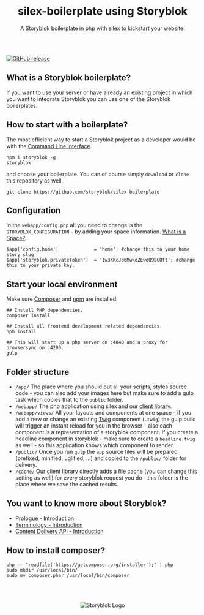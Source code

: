 <p align="center">
  <h1 align="center">silex-boilerplate using Storyblok</h1>
  <p align="center">A <a href="https://www.storyblok.com" target="_blank">Storyblok</a> boilerplate in php with silex to kickstart your website.</p>
</p>
<br><br>

[![GitHub release](https://img.shields.io/github/release/storyblok/silex-boilerplate.svg)](https://github.com/storyblok/silex-boilerplate/)

## What is a Storyblok boilerplate?
If you want to use your server or have already an existing project in which you want to integrate Storyblok you can use one of the Storyblok boilerplates. 

## How to start with a boilerplate?

The most efficient way to start a Storyblok project as a developer would be with the [Command Line Interface](https://www.storyblok.com/docs/Guides/command-line-interface).

```
npm i storyblok -g
storyblok
```

and choose your boilerplate. You can of course simply `download` or `clone` this repository as well.

```
git clone https://github.com/storyblok/silex-boilerplate
```

## Configuration
In the `webapp/config.php` all you need to change is the `STORYBLOK_CONFIGURATION` - by adding your space information. [What is a Space?](https://www.storyblok.com/docs/terminology/space):

```
$app['config.home']             = 'home'; #change this to your home story slug
$app['storyblok.privateToken']  = 'Iw3XKcJb6MwkdZEwoQ9BCQtt'; #change this to your private key.
```

## Start your local environment

Make sure [Composer](https://getcomposer.org/) and [npm](https://www.npmjs.com/) are installed:

```
## Install PHP dependencies.
composer install

## Install all frontend development related dependencies.
npm install

## This will start up a php server on :4040 and a proxy for browsersync on :4200. 
gulp
```


## Folder structure

- `/app/`
  The place where you should put all your scripts, styles source code - you can also add your images here
  but make sure to add a gulp task which copies that to the `public` folder.
- `/webapp/`
  The php application using silex and our [client library](https://github.com/storyblok/php-client).
- `/webapp/views/`
  All your layouts and components at one space - if you add a new or change an existing [Twig](http://twig.sensiolabs.org/) component (`.twig`)
  the gulp build will trigger an instant reload for you in the browser - also each component is a representation of a storyblok component.
  If you create a headline component in storyblok - make sure to create a `headline.twig` as well - so this application knows which component
  to render.
- `/public/`
  Once you run `gulp` the `app` source files will be prepared (prefixed, minified, uglified, ...) and copied to the `/public/` folder for delivery.
- `/cache/`
  Our [client library](https://github.com/storyblok/php-client) directly adds a file cache (you can change this setting as well) for every storyblok request you do - this folder is the place where we save the cached results. 


## You want to know more about Storyblok?

- [Prologue - Introduction](https://www.storyblok.com/docs/Prologue/Introduction)
- [Terminology - Introduction](https://www.storyblok.com/docs/terminology/introduction)
- [Content Delivery API - Introduction](https://www.storyblok.com/docs/Delivery-Api/introduction)

## How to install composer?
```
php -r "readfile('https://getcomposer.org/installer');" | php
sudo mkdir /usr/local/bin/
sudo mv composer.phar /usr/local/bin/composer
```

<br>
<br>
<p align="center">
<img src="https://a.storyblok.com/f/39898/1c9c224705/storyblok_black.svg" alt="Storyblok Logo">
</p>
